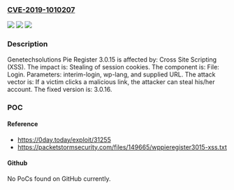 ### [CVE-2019-1010207](https://cve.mitre.org/cgi-bin/cvename.cgi?name=CVE-2019-1010207)
![](https://img.shields.io/static/v1?label=Product&message=Pie%20Register&color=blue)
![](https://img.shields.io/static/v1?label=Version&message=n%2Fa&color=blue)
![](https://img.shields.io/static/v1?label=Vulnerability&message=Cross%20Site%20Scripting%20(XSS)&color=brighgreen)

### Description

Genetechsolutions Pie Register 3.0.15 is affected by: Cross Site Scripting (XSS). The impact is: Stealing of session cookies. The component is: File: Login. Parameters: interim-login, wp-lang, and supplied URL. The attack vector is: If a victim clicks a malicious link, the attacker can steal his/her account. The fixed version is: 3.0.16.

### POC

#### Reference
- https://0day.today/exploit/31255
- https://packetstormsecurity.com/files/149665/wppieregister3015-xss.txt

#### Github
No PoCs found on GitHub currently.

